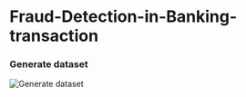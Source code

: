 # Fraud-Detection-in-Banking-transaction

### Generate dataset
![Generate dataset](https://user-images.githubusercontent.com/112948322/214901793-7ca8fd90-835d-4fce-9fee-2e898ba2d764.png)
